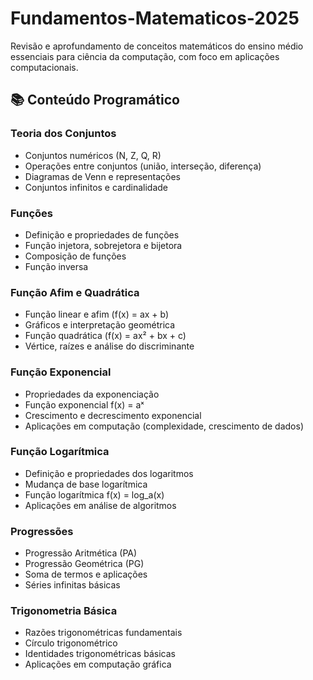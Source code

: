 # Fundamentos-Matematicos-2025

Revisão e aprofundamento de conceitos matemáticos do ensino médio essenciais para ciência da computação, com foco em aplicações computacionais.

## 📚 Conteúdo Programático

### Teoria dos Conjuntos
- Conjuntos numéricos (N, Z, Q, R)
- Operações entre conjuntos (união, interseção, diferença)
- Diagramas de Venn e representações
- Conjuntos infinitos e cardinalidade

### Funções
- Definição e propriedades de funções
- Função injetora, sobrejetora e bijetora
- Composição de funções
- Função inversa

### Função Afim e Quadrática
- Função linear e afim (f(x) = ax + b)
- Gráficos e interpretação geométrica
- Função quadrática (f(x) = ax² + bx + c)
- Vértice, raízes e análise do discriminante

### Função Exponencial
- Propriedades da exponenciação
- Função exponencial f(x) = aˣ
- Crescimento e decrescimento exponencial
- Aplicações em computação (complexidade, crescimento de dados)

### Função Logarítmica
- Definição e propriedades dos logaritmos
- Mudança de base logarítmica
- Função logarítmica f(x) = log_a(x)
- Aplicações em análise de algoritmos

### Progressões
- Progressão Aritmética (PA)
- Progressão Geométrica (PG)
- Soma de termos e aplicações
- Séries infinitas básicas

### Trigonometria Básica
- Razões trigonométricas fundamentais
- Círculo trigonométrico
- Identidades trigonométricas básicas
- Aplicações em computação gráfica
